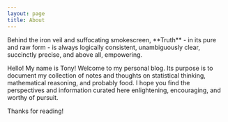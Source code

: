 ```yaml
---
layout: page
title: About
---
```


<p class="message">
Behind the iron veil and suffocating smokescreen, **Truth** - in its pure and raw form - is always logically consistent, unambiguously clear, succinctly precise, and above all, empowering.  
</p>

Hello! My name is Tony! Welcome to my personal blog. Its purpose is to document my collection of notes and thoughts on statistical thinking, mathematical reasoning, and probably food. I hope you find the perspectives and information curated here enlightening, encouraging, and worthy of pursuit.    

Thanks for reading!
